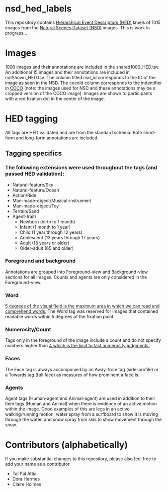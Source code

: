 # nsd_hed_labels
This repository contains [Hierarchical Event Descriptors (HED)](https://www.hedtags.org/) labels of 1015 images from the [Natural Scenes Dataset (NSD)](https://naturalscenesdataset.org/) images. This is work in progress...

# Images
1000 images and their annotations are included in the shared1000_HED.tsv. An additional 15 images and their annotations are included in notShown_HED.tsv. The column titled nsd_id corresponds to the ID of the image as seen in the NSD. The cocoId column corresponds to the indentifier in [COCO](https://cocodataset.org/#home) (note: the images used for NSD and these annotations may be a cropped version of the COCO image). Images are shown to participants with a red fixation dot in the center of the image.

# HED tagging
All tags are HED validated and are from the standard schema. Both short-form and long-form annotations are included.

## Tagging specifics
### The following extensions were used throughout the tags (and passed HED validation):
- Natural-feature/Sky
- Natural-feature/Ocean
- Action/Ride
- Man-made-object/Musical-instrument
- Man-made-object/Toy
- Terrain/Sand
- Agent-trait/
  - Newborn (birth to 1 month)
  - Infant (1 month to 1 year)
  - Child (1 year through 12 years)
  - Adolescent (13 years through 17 years)
  - Adult (18 years or older)
  - Older-adult (65 and older)
  
### Foreground and background
Annotations are grouped into Foreground-view and Background-view sections for all images. Counts and agents are only considered in the Foreground-view.

### Word
[5 degrees of the visual field is the maximum area in which we can read and comprehend words.](https://doi.org/10.1101/2021.09.14.460238) The Word tag was reserved for images that contained readable words within 5 degrees of the fixation point.

### Numerosity/Count
Tags only in the foreground of the image include a count and do not specify numbers higher than [4 which is the limit to fast numerosity judgments.](https://doi.org/10.1068/p050327)

### Faces
The Face tag is always accompanied by an Away-from tag (side-profile) or a Towards tag (full face) as measures of how prominent a face is.

### Agents
Agent tags (Human-agent and Animal-agent) are used in addition to their Item tags (Human and Animal) when there is evidence of an active motion within the image. Good examples of this are legs in an active walking/running motion, water spray from a surfboard to show it is moving through the water, and snow spray from skis to show movement through the snow.

# Contributors (alphabetically)
If you make substantial changes to this repository, please also feel free to add your name as a contributor
- Tal Pal Attia
- Dora Hermes
- Claire Holmes 
